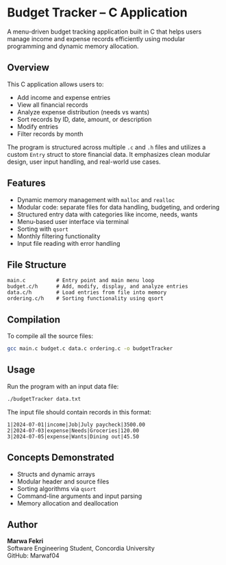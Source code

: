 # Budget Tracker – C Application

A menu-driven budget tracking application built in C that helps users manage income and expense records efficiently using modular programming and dynamic memory allocation.

## Overview

This C application allows users to:
- Add income and expense entries
- View all financial records
- Analyze expense distribution (needs vs wants)
- Sort records by ID, date, amount, or description
- Modify entries
- Filter records by month

The program is structured across multiple `.c` and `.h` files and utilizes a custom `Entry` struct to store financial data. It emphasizes clean modular design, user input handling, and real-world use cases.

## Features

- Dynamic memory management with `malloc` and `realloc`
- Modular code: separate files for data handling, budgeting, and ordering
- Structured entry data with categories like income, needs, wants
- Menu-based user interface via terminal
- Sorting with `qsort`
- Monthly filtering functionality
- Input file reading with error handling

## File Structure

```
main.c          # Entry point and main menu loop
budget.c/h      # Add, modify, display, and analyze entries
data.c/h        # Load entries from file into memory
ordering.c/h    # Sorting functionality using qsort
```

## Compilation

To compile all the source files:

```bash
gcc main.c budget.c data.c ordering.c -o budgetTracker
```

## Usage

Run the program with an input data file:

```bash
./budgetTracker data.txt
```

The input file should contain records in this format:

```
1|2024-07-01|income|Job|July paycheck|3500.00
2|2024-07-03|expense|Needs|Groceries|120.00
3|2024-07-05|expense|Wants|Dining out|45.50
```

## Concepts Demonstrated

- Structs and dynamic arrays
- Modular header and source files
- Sorting algorithms via `qsort`
- Command-line arguments and input parsing
- Memory allocation and deallocation

## Author

**Marwa Fekri**  
Software Engineering Student, Concordia University  
GitHub: Marwaf04
